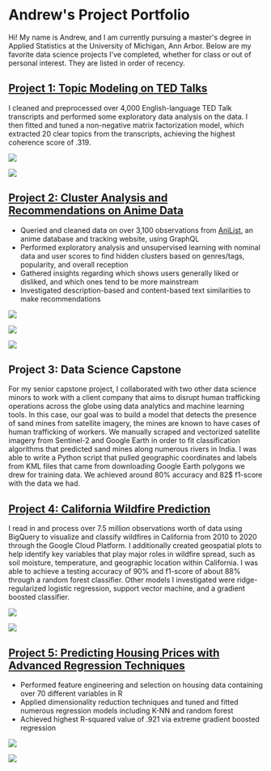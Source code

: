 # Andrew's Project Portfolio

Hi! My name is Andrew, and I am currently pursuing a master's degree in Applied Statistics at the University of Michigan, Ann Arbor. Below are my favorite data science projects I've completed, whether for class or out of personal interest. They are listed in order of recency. 

## [Project 1: Topic Modeling on TED Talks](https://github.com/ngandr/TED_Talks_NLP)

I cleaned and preprocessed over 4,000 English-language TED Talk transcripts and performed some exploratory data analysis on the data. I then fitted and tuned a non-negative matrix factorization model, which extracted 20 clear topics from the transcripts, achieving the highest coherence score of .319. 

![](/images/astronomer_words.png)

![](/images/topics_boxplot.png)

## [Project 2: Cluster Analysis and Recommendations on Anime Data](https://github.com/ngandr/anime_proj)

+ Queried and cleaned data on over 3,100 observations from [AniList](https://anilist.co/), an anime database and tracking website, using GraphQL
+ Performed exploratory analysis and unsupervised learning with nominal data and user scores to find hidden clusters based on genres/tags, popularity, and overall reception
+ Gathered insights regarding which shows users generally liked or disliked, and which ones tend to be more mainstream
+ Investigated description-based and content-based text similarities to make recommendations

![](/images/eda_popularity.png)

![](/images/user_data_clusters.png)

![](/images/anime_recs_2.PNG)

## Project 3: Data Science Capstone

For my senior capstone project, I collaborated with two other data science minors to work with a client company that aims to disrupt human trafficking operations across the globe using data analytics and machine learning tools. In this case, our goal was to build a model that detects the presence of sand mines from satellite imagery, the mines are known to have cases of human trafficking of workers. We manually scraped and vectorized satellite imagery from Sentinel-2 and Google Earth in order to fit classification algorithms that predicted sand mines along numerous rivers in India. I was able to write a Python script that pulled geographic coordinates and labels from KML files that came from downloading Google Earth polygons we drew for training data. We achieved around 80% accuracy and 82$ f1-score with the data we had.

## [Project 4: California Wildfire Prediction](https://github.com/ngandr/Wildfires)

I read in and process over 7.5 million observations worth of data using BigQuery to visualize and classify wildfires in California from 2010 to 2020 through the Google Cloud Platform. I additionally created geospatial plots to help identify key variables that play major roles in wildfire spread, such as soil moisture, temperature, and geographic location within California. I was able to achieve a testing accuracy of 90% and f1-score of about 88% through a random forest classifier. Other models I investigated were ridge-regularized logistic regression, support vector machine, and a gradient boosted classifier.

![](/images/ca_wildfires.png)

![](/images/soil_moisture.png)

## [Project 5: Predicting Housing Prices with Advanced Regression Techniques](https://github.com/ngandr/Housing-Regression-Analysis)

+ Performed feature engineering and selection on housing data containing over 70 different variables in R
+ Applied dimensionality reduction techniques and tuned and fitted numerous regression models including K-NN and random forest
+ Achieved highest R-squared value of .921 via extreme gradient boosted regression
        
![](/images/lot_sale_price.png)

![](/images/neighborhood_sale_price.png)
